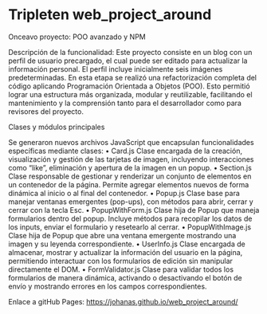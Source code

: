 # Tripleten web_project_around

Onceavo proyecto:
POO avanzado y NPM

Descripción de la funcionalidad:
Este proyecto consiste en un blog con un perfil de usuario precargado, el cual puede ser editado para actualizar la información personal. El perfil incluye inicialmente seis imágenes predeterminadas.
En esta etapa se realizó una refactorización completa del código aplicando Programación Orientada a Objetos (POO). Esto permitió lograr una estructura más organizada, modular y reutilizable, facilitando el mantenimiento y la comprensión tanto para el desarrollador como para revisores del proyecto.

Clases y módulos principales

Se generaron nuevos archivos JavaScript que encapsulan funcionalidades específicas mediante clases:
	•	Card.js
Clase encargada de la creación, visualización y gestión de las tarjetas de imagen, incluyendo interacciones como “like”, eliminación y apertura de la imagen en un popup.
	•	Section.js
Clase responsable de gestionar y renderizar un conjunto de elementos en un contenedor de la página. Permite agregar elementos nuevos de forma dinámica al inicio o al final del contenedor.
	•	Popup.js
Clase base para manejar ventanas emergentes (pop-ups), con métodos para abrir, cerrar y cerrar con la tecla Esc.
	•	PopupWithForm.js
Clase hija de Popup que maneja formularios dentro del popup. Incluye métodos para recopilar los datos de los inputs, enviar el formulario y resetearlo al cerrar.
	•	PopupWithImage.js
Clase hija de Popup que abre una ventana emergente mostrando una imagen y su leyenda correspondiente.
	•	UserInfo.js
Clase encargada de almacenar, mostrar y actualizar la información del usuario en la página, permitiendo interactuar con los formularios de edición sin manipular directamente el DOM.
	•	FormValidator.js
Clase para validar todos los formularios de manera dinámica, activando o desactivando el botón de envío y mostrando errores en los campos correspondientes.

 
 Enlace a gitHub Pages:
  https://johanas.github.io/web_project_around/
